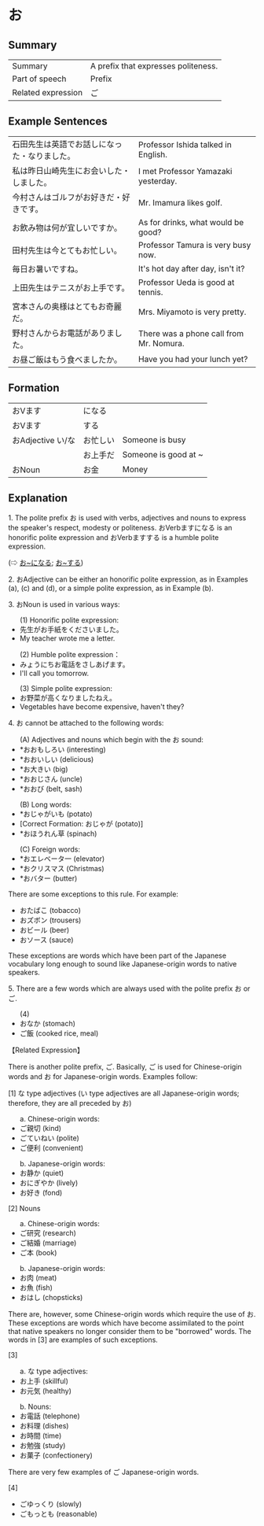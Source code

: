 # お

## Summary

<table><tr>   <td>Summary</td>   <td>A prefix that expresses politeness.</td></tr><tr>   <td>Part of speech</td>   <td>Prefix</td></tr><tr>   <td>Related expression</td>   <td>ご</td></tr></table>

## Example Sentences

<table><tr>   <td>石田先生は英語でお話しになった・なりました。</td>   <td>Professor Ishida talked in English.</td></tr><tr>   <td>私は昨日山崎先生にお会いした・しました。</td>   <td>I met Professor Yamazaki yesterday.</td></tr><tr>   <td>今村さんはゴルフがお好きだ・好きです。</td>   <td>Mr. Imamura likes golf.</td></tr><tr>   <td>お飲み物は何が宜しいですか。</td>   <td>As for drinks, what would be good?</td></tr><tr>   <td>田村先生は今とてもお忙しい。</td>   <td>Professor Tamura is very busy now.</td></tr><tr>   <td>毎日お暑いですね。</td>   <td>It's hot day after day, isn't it?</td></tr><tr>   <td>上田先生はテニスがお上手です。</td>   <td>Professor Ueda is good at tennis.</td></tr><tr>   <td>宮本さんの奥様はとてもお奇麗だ。</td>   <td>Mrs. Miyamoto is very pretty.</td></tr><tr>   <td>野村さんからお電話がありました。</td>   <td>There was a phone call from Mr. Nomura.</td></tr><tr>   <td>お昼ご飯はもう食べましたか。</td>   <td>Have you had your lunch yet?</td></tr></table>

## Formation

<table class="table"><tbody><tr class="tr head"><td class="td"><span class="bold"><span>お</span><span class="bold"><span>Vます</span></span></span></td><td class="td"><span class="concept">になる</span> </td><td class="td"><span>&nbsp;</span></td></tr><tr class="tr head"><td class="td"><span class="bold"><span>お</span><span class="bold"><span>Vます</span></span></span></td><td class="td"><span class="concept">する</span> </td><td class="td"><span>&nbsp;</span></td></tr><tr class="tr head"><td class="td"><span class="bold"><span>お</span><span class="bold"><span>Adjective い/な</span></span></span></td><td class="td"><span class="concept">お</span><span>忙しい</span> </td><td class="td"><span>Someone    is busy</span></td></tr><tr class="tr"><td class="td"><span>&nbsp;</span></td><td class="td"><span class="concept">お</span><span>上手だ</span> </td><td class="td"><span>Someone    is good at ~</span></td></tr><tr class="tr head"><td class="td"><span class="bold"><span>お</span><span class="bold"><span>Noun</span></span></span></td><td class="td"><span class="concept">お</span><span>金</span> </td><td class="td"><span>Money</span></td></tr></tbody></table>

## Explanation

<p>1. The polite prefix <span class="cloze">お</span> is used with verbs, adjectives and nouns to express the speaker's respect, modesty or politeness. <span class="cloze">お</span>Verbますになる is an honorific polite expression and <span class="cloze">お</span>Verbますする is a humble polite expression.</p>  <p>(⇨ <a href="#㊦ お～になる">お~になる</a>; <a href="#㊦ お～する">お~する</a>)</p>  <p>2. <span class="cloze">お</span>Adjective can be either an honorific polite expression, as in Examples (a), (c) and (d), or a simple polite expression, as in Example (b).</p>  <p>3. <span class="cloze">お</span>Noun is used in various ways:</p>  <ul>(1) Honorific polite expression: <li>先生が<span class="cloze">お</span>手紙をくださいました。</li> <li>My teacher wrote me a letter.</li> </ul>  <ul>(2) Humble polite expression： <li>みょうにち<span class="cloze">お</span>電話をさしあげます。</li> <li>I'll call you tomorrow.</li> </ul>  <ul>(3) Simple polite expression: <li><span class="cloze">お</span>野菜が高くなりましたねえ。</li> <li>Vegetables have become expensive, haven't they?</li> </ul>  <p>4. <span class="cloze">お</span> cannot be attached to the following words:</p>   <ul>(A) Adjectives and nouns which begin with the お sound: <li>*<span class="cloze">お</span>おもしろい (interesting)</li>  <div class="divide"></div> <li>*<span class="cloze">お</span>おいしい (delicious)</li> <div class="divide"></div> <li>*<span class="cloze">お</span>大きい (big)</li> <div class="divide"></div> <li>*<span class="cloze">お</span>おじさん (uncle)</li> <div class="divide"></div>  <li>*<span class="cloze">お</span>おび (belt, sash)</li> </ul>  <ul>(B) Long words: <li>*<span class="cloze">お</span>じゃがいも (potato)</li> <li>[Correct Formation: <span class="cloze">お</span>じゃが (potato)]</li> <div class="divide"></div> <li>*<span class="cloze">お</span>ほうれん草 (spinach)</li> </ul>  <ul>(C) Foreign words: <li>*<span class="cloze">お</span>エレベータ一 (elevator)</li> <div class="divide"></div> <li>*<span class="cloze">お</span>クリスマス (Christmas)</li> <div class="divide"></div> <li>*<span class="cloze">お</span>バター (butter)</li> </ul>  <p>There are some exceptions to this rule. For example:</p>  <ul> <li><span class="cloze">お</span>たばこ (tobacco)</li>  <div class="divide"></div> <li><span class="cloze">お</span>ズボン (trousers)</li>  <div class="divide"></div> <li><span class="cloze">お</span>ビール (beer)</li> <div class="divide"></div> <li><span class="cloze">お</span>ソース (sauce)</li> </ul>  <p>These exceptions are words which have been part of the Japanese vocabulary long enough to sound like Japanese-origin words to native speakers.</p>  <p>5. There are a few words which are always used with the polite prefix <span class="cloze">お</span> or ご.</p>   <ul>(4) <li><span class="cloze">お</span>なか (stomach)</li> <div class="divide"></div> <li>ご飯 (cooked rice, meal)</li> </ul>  <p>【Related Expression】</p>  <p>There is another polite prefix, ご. Basically, ご is used for Chinese-origin words and <span class="cloze">お</span> for Japanese-origin words. Examples follow:</p>  <p>[1] な type adjectives (い type adjectives are all Japanese-origin words; therefore, they are all preceded by <span class="cloze">お</span>)</p>  <ul>a. Chinese-origin words: <div class="divide"></div> <li>ご親切 (kind)</li>  <div class="divide"></div> <li>ごていねい (polite)</li> <div class="divide"></div> <li>ご便利 (convenient)</li> </ul>  <ul>b. Japanese-origin words: <div class="divide"></div> <li><span class="cloze">お</span>静か (quiet)</li>  <div class="divide"></div> <li><span class="cloze">お</span>にぎやか (lively)</li> <div class="divide"></div> <li><span class="cloze">お</span>好き (fond)</li> </ul>  <p>[2] Nouns</p>  <ul>a. Chinese-origin words: <div class="divide"></div> <li>ご研究 (research)</li> <div class="divide"></div> <li>ご結婚 (marriage)</li> <div class="divide"></div> <li>ご本 (book)</li> </ul>  <ul>b. Japanese-origin words: <div class="divide"></div> <li><span class="cloze">お</span>肉 (meat)</li> <div class="divide"></div> <li><span class="cloze">お</span>魚 (fish)</li> <div class="divide"></div> <li><span class="cloze">お</span>はし (chopsticks)</li> </ul>  <p>There are, however, some Chinese-origin words which require the use of <span class="cloze">お</span>. These exceptions are words which have become assimilated to the point that native speakers no longer consider them to be "borrowed" words. The words in [3] are examples of such exceptions.</p>  <p>[3]</p> <ul>a. な type adjectives: <div class="divide"></div> <li><span class="cloze">お</span>上手 (skillful)</li> <div class="divide"></div> <li><span class="cloze">お</span>元気 (healthy)</li> </ul>  <ul>b. Nouns: <li><span class="cloze">お</span>電話 (telephone)</li> <div class="divide"></div> <li><span class="cloze">お</span>料理 (dishes)</li> <div class="divide"></div> <li><span class="cloze">お</span>時間 (time)</li> <div class="divide"></div> <li><span class="cloze">お</span>勉強 (study)</li> <div class="divide"></div> <li><span class="cloze">お</span>菓子 (confectionery)</li> </ul>  <p>There are very few examples of ご Japanese-origin words.</p>  <p>[4]</p> <ul> <li>ごゆっくり (slowly)</li> <div class="divide"></div> <li>ごもっとも (reasonable)</li> </ul>

